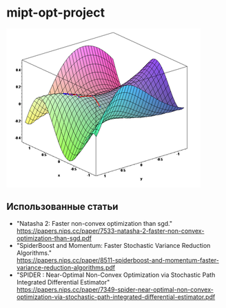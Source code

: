 # mipt-opt-project

![GitHub Logo](/images/Gradient_ascent.png)

## Использованные статьи

* "Natasha 2: Faster non-convex optimization than sgd." <br>
https://papers.nips.cc/paper/7533-natasha-2-faster-non-convex-optimization-than-sgd.pdf
* "SpiderBoost and Momentum: Faster Stochastic Variance Reduction Algorithms." <br>
https://papers.nips.cc/paper/8511-spiderboost-and-momentum-faster-variance-reduction-algorithms.pdf
* "SPIDER : Near-Optimal Non-Convex Optimization via Stochastic Path Integrated Differential Estimator" <br>
https://papers.nips.cc/paper/7349-spider-near-optimal-non-convex-optimization-via-stochastic-path-integrated-differential-estimator.pdf

